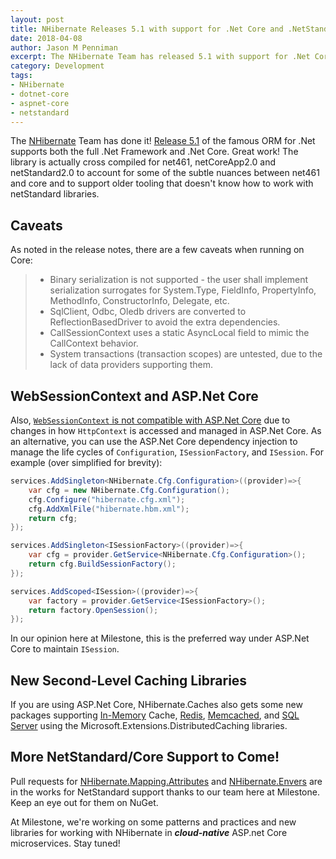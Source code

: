 ```yaml
---
layout: post
title: NHibernate Releases 5.1 with support for .Net Core and .NetStandard 2.0 
date: 2018-04-08
author: Jason M Penniman
excerpt: The NHibernate Team has released 5.1 with support for .Net Core 2.0, ASP.Net Core 2.0 and .NetStandard 2.0.
category: Development
tags:
- NHibernate
- dotnet-core
- aspnet-core
- netstandard
---
```


The [NHibernate](http://nhibernate.info/) Team has done it! [Release 5.1](https://github.com/nhibernate/nhibernate-core/blob/5.1.0/releasenotes.txt) of the famous ORM for .Net supports both the full .Net Framework and .Net Core. Great work! The library is actually cross compiled for net461, netCoreApp2.0 and netStandard2.0 to account for some of the subtle nuances between net461 and core and to support older tooling that doesn't know how to work with netStandard libraries.

## Caveats
As noted in the release notes, there are a few caveats when running on Core:

> * Binary serialization is not supported - the user shall implement serialization surrogates for System.Type,
FieldInfo, PropertyInfo, MethodInfo, ConstructorInfo, Delegate, etc.
> * SqlClient, Odbc, Oledb drivers are converted to ReflectionBasedDriver to avoid the extra dependencies.
> * CallSessionContext uses a static AsyncLocal field to mimic the CallContext behavior.
> * System transactions (transaction scopes) are untested, due to the lack of data providers supporting them.

## WebSessionContext and ASP.Net Core

Also, [`WebSessionContext` is not compatible with ASP.Net Core](https://github.com/nhibernate/nhibernate-core/issues/1632) due to changes in how `HttpContext` is accessed and managed in ASP.Net Core. As an alternative, you can use the ASP.Net Core dependency injection to manage the life cycles of `Configuration`, `ISessionFactory`, and `ISession`. For example (over simplified for brevity):

``` cs
services.AddSingleton<NHibernate.Cfg.Configuration>((provider)=>{ 
    var cfg = new NHibernate.Cfg.Configuration();
    cfg.Configure("hibernate.cfg.xml");
    cfg.AddXmlFile("hibernate.hbm.xml");
    return cfg;
});

services.AddSingleton<ISessionFactory>((provider)=>{ 
    var cfg = provider.GetService<NHibernate.Cfg.Configuration>();
    return cfg.BuildSessionFactory();
});

services.AddScoped<ISession>((provider)=>{
    var factory = provider.GetService<ISessionFactory>();
    return factory.OpenSession();
});
```

In our opinion here at Milestone, this is the preferred way under ASP.Net Core to maintain `ISession`.

## New Second-Level Caching Libraries

If you are using ASP.Net Core, NHibernate.Caches also gets some new packages supporting [In-Memory](https://www.nuget.org/packages/NHibernate.Caches.CoreDistributedCache.Memory/) Cache, [Redis](https://www.nuget.org/packages/NHibernate.Caches.CoreDistributedCache.Redis/), [Memcached](https://www.nuget.org/packages/NHibernate.Caches.CoreDistributedCache.Memcached/), and [SQL Server](https://www.nuget.org/packages/NHibernate.Caches.CoreDistributedCache.SqlServer/) using the Microsoft.Extensions.DistributedCaching libraries. 

## More NetStandard/Core Support to Come!

Pull requests for [NHibernate.Mapping.Attributes](https://github.com/nhibernate/NHibernate.Mapping.Attributes/pull/12) and [NHibernate.Envers](https://bitbucket.org/RogerKratz/nhibernate.envers/pull-requests/28/support-netstandard-and-core-20/diff) are in the works for NetStandard support thanks to our team here at Milestone. Keep an eye out for them on NuGet.

At Milestone, we're working on some patterns and practices and new libraries for working with NHibernate in _**cloud-native**_ ASP.net Core microservices. Stay tuned!
